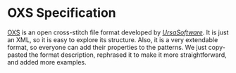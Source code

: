 # OXS Specification

[OXS](https://ursasoftware.com/OXSFormat) is an open cross-stitch file format developed by _[UrsaSoftware](https://ursasoftware.com)_.
It is just an XML, so it is easy to explore its structure.
Also, it is a very extendable format, so everyone can add their properties to the patterns.
We just copy-pasted the format description, rephrased it to make it more straightforward, and added more examples.
